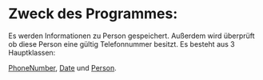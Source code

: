 # Zweck des Programmes:
Es werden Informationen zu Person gespeichert. Außerdem wird überprüft ob diese Person eine gültig Telefonnummer besitzt. 
Es besteht aus 3 Hauptklassen:

[PhoneNumber](phoneNumber.md), [Date](date.md) und [Person](person.md).
